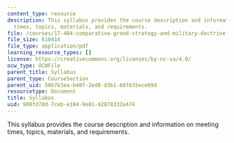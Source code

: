 ```yaml
---
content_type: resource
description: This syllabus provides the course description and information on meeting
  times, topics, materials, and requirements.
file: /courses/17-484-comparative-grand-strategy-and-military-doctrine-fall-2004/908fd78d7cebe1049e8142878332e474_17_484_2004_syl.pdf
file_size: 610414
file_type: application/pdf
learning_resource_types: []
license: https://creativecommons.org/licenses/by-nc-sa/4.0/
ocw_type: OCWFile
parent_title: Syllabus
parent_type: CourseSection
parent_uid: 50b7b3ea-b40f-2ed8-d3b1-88f635ece69d
resourcetype: Document
title: Syllabus
uid: 908fd78d-7ceb-e104-9e81-42878332e474
---
```

This syllabus provides the course description and information on meeting times, topics, materials, and requirements.